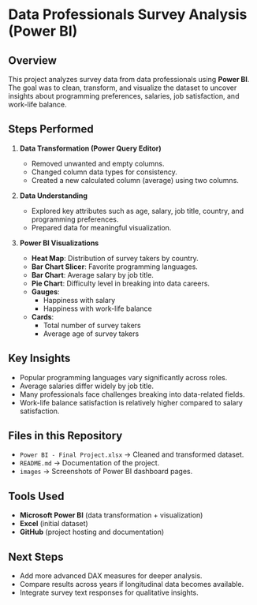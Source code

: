 # Data Professionals Survey Analysis (Power BI)

## Overview
This project analyzes survey data from data professionals using **Power BI**.  
The goal was to clean, transform, and visualize the dataset to uncover insights about programming preferences, salaries, job satisfaction, and work-life balance.

## Steps Performed
1. **Data Transformation (Power Query Editor)**
   - Removed unwanted and empty columns.  
   - Changed column data types for consistency.  
   - Created a new calculated column (average) using two columns.  

2. **Data Understanding**
   - Explored key attributes such as age, salary, job title, country, and programming preferences.  
   - Prepared data for meaningful visualization.  

3. **Power BI Visualizations**
   - **Heat Map**: Distribution of survey takers by country.  
   - **Bar Chart Slicer**: Favorite programming languages.  
   - **Bar Chart**: Average salary by job title.  
   - **Pie Chart**: Difficulty level in breaking into data careers.  
   - **Gauges**:  
     - Happiness with salary  
     - Happiness with work-life balance  
   - **Cards**:  
     - Total number of survey takers  
     - Average age of survey takers  

## Key Insights
- Popular programming languages vary significantly across roles.  
- Average salaries differ widely by job title.  
- Many professionals face challenges breaking into data-related fields.  
- Work-life balance satisfaction is relatively higher compared to salary satisfaction.  

## Files in this Repository
- `Power BI - Final Project.xlsx` → Cleaned and transformed dataset.  
- `README.md` → Documentation of the project.  
- `images` → Screenshots of Power BI dashboard pages.  

## Tools Used
- **Microsoft Power BI** (data transformation + visualization)  
- **Excel** (initial dataset)  
- **GitHub** (project hosting and documentation)  

## Next Steps
- Add more advanced DAX measures for deeper analysis.  
- Compare results across years if longitudinal data becomes available.  
- Integrate survey text responses for qualitative insights.  


